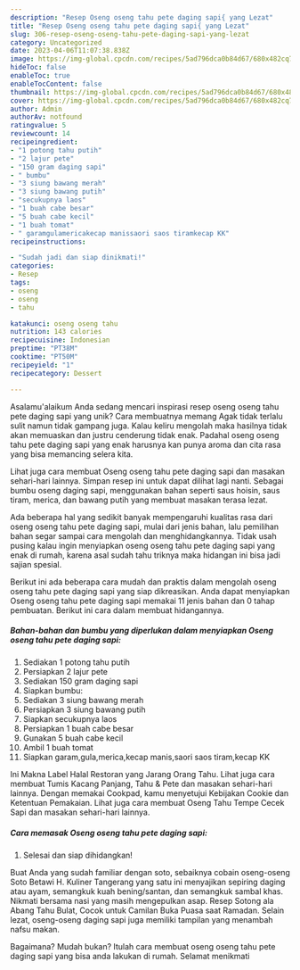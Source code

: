 ```yaml
---
description: "Resep Oseng oseng tahu pete daging sapi{ yang Lezat"
title: "Resep Oseng oseng tahu pete daging sapi{ yang Lezat"
slug: 306-resep-oseng-oseng-tahu-pete-daging-sapi-yang-lezat
category: Uncategorized
date: 2023-04-06T11:07:38.838Z
image: https://img-global.cpcdn.com/recipes/5ad796dca0b84d67/680x482cq70/oseng-oseng-tahu-pete-daging-sapi-foto-resep-utama.jpg
hideToc: false
enableToc: true
enableTocContent: false
thumbnail: https://img-global.cpcdn.com/recipes/5ad796dca0b84d67/680x482cq70/oseng-oseng-tahu-pete-daging-sapi-foto-resep-utama.jpg
cover: https://img-global.cpcdn.com/recipes/5ad796dca0b84d67/680x482cq70/oseng-oseng-tahu-pete-daging-sapi-foto-resep-utama.jpg
author: Admin
authorAv: notfound
ratingvalue: 5
reviewcount: 14
recipeingredient:
- "1 potong tahu putih"
- "2 lajur pete"
- "150 gram daging sapi"
- " bumbu"
- "3 siung bawang merah"
- "3 siung bawang putih"
- "secukupnya laos"
- "1 buah cabe besar"
- "5 buah cabe kecil"
- "1 buah tomat"
- " garamgulamericakecap manissaori saos tiramkecap KK"
recipeinstructions:

- "Sudah jadi dan siap dinikmati!"
categories:
- Resep
tags:
- oseng
- oseng
- tahu

katakunci: oseng oseng tahu 
nutrition: 143 calories
recipecuisine: Indonesian
preptime: "PT38M"
cooktime: "PT50M"
recipeyield: "1"
recipecategory: Dessert

---
```



Asalamu'alaikum Anda sedang mencari inspirasi resep oseng oseng tahu pete daging sapi yang unik? Cara membuatnya memang Agak tidak terlalu sulit namun tidak gampang juga. Kalau keliru mengolah maka hasilnya tidak akan memuaskan dan justru cenderung tidak enak. Padahal oseng oseng tahu pete daging sapi yang enak harusnya kan punya aroma dan cita rasa yang bisa memancing selera kita.


Lihat juga cara membuat Oseng oseng tahu pete daging sapi dan masakan sehari-hari lainnya. Simpan resep ini untuk dapat dilihat lagi nanti. Sebagai bumbu oseng daging sapi, menggunakan bahan seperti saus hoisin, saus tiram, merica, dan bawang putih yang membuat masakan terasa lezat.

Ada beberapa hal yang sedikit banyak mempengaruhi kualitas rasa dari oseng oseng tahu pete daging sapi, mulai dari jenis bahan, lalu pemilihan bahan segar sampai cara mengolah dan menghidangkannya. Tidak usah pusing kalau ingin menyiapkan oseng oseng tahu pete daging sapi yang enak di rumah, karena asal sudah tahu triknya maka hidangan ini bisa jadi sajian spesial.


Berikut ini ada beberapa cara mudah dan praktis dalam mengolah oseng oseng tahu pete daging sapi yang siap dikreasikan. Anda dapat menyiapkan Oseng oseng tahu pete daging sapi memakai 11 jenis bahan dan 0 tahap pembuatan. Berikut ini cara dalam membuat hidangannya.

<!--inarticleads1-->

##### Bahan-bahan dan bumbu yang diperlukan dalam menyiapkan Oseng oseng tahu pete daging sapi:

1. Sediakan 1 potong tahu putih
1. Persiapkan 2 lajur pete
1. Sediakan 150 gram daging sapi
1. Siapkan  bumbu:
1. Sediakan 3 siung bawang merah
1. Persiapkan 3 siung bawang putih
1. Siapkan secukupnya laos
1. Persiapkan 1 buah cabe besar
1. Gunakan 5 buah cabe kecil
1. Ambil 1 buah tomat
1. Siapkan  garam,gula,merica,kecap manis,saori saos tiram,kecap KK


Ini Makna Label Halal Restoran yang Jarang Orang Tahu. Lihat juga cara membuat Tumis Kacang Panjang, Tahu &amp; Pete dan masakan sehari-hari lainnya. Dengan memakai Cookpad, kamu menyetujui Kebijakan Cookie dan Ketentuan Pemakaian. Lihat juga cara membuat Oseng Tahu Tempe Cecek Sapi dan masakan sehari-hari lainnya. 

<!--inarticleads2-->

##### Cara memasak Oseng oseng tahu pete daging sapi:


1. Selesai dan siap dihidangkan!

Buat Anda yang sudah familiar dengan soto, sebaiknya cobain oseng-oseng Soto Betawi H. Kuliner Tangerang yang satu ini menyajikan sepiring daging atau ayam, semangkuk kuah bening/santan, dan semangkuk sambal khas. Nikmati bersama nasi yang masih mengepulkan asap. Resep Sotong ala Abang Tahu Bulat, Cocok untuk Camilan Buka Puasa saat Ramadan. Selain lezat, oseng-oseng daging sapi juga memiliki tampilan yang menambah nafsu makan. 

Bagaimana? Mudah bukan? Itulah cara membuat oseng oseng tahu pete daging sapi yang bisa anda lakukan di rumah. Selamat menikmati
